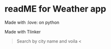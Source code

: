 # readME for Weather app #

Made with :love: on python

Made with Tlinker

> Search by city name and voila <
